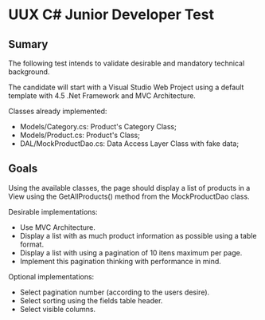 # UUX C# Junior Developer Test

## Sumary
The following test intends to validate desirable and mandatory technical background.

The candidate will start with a Visual Studio Web Project using a default template with 4.5 .Net Framework and MVC Architecture.

Classes already implemented: 
 - Models/Category.cs: Product's Category Class;
 - Models/Product.cs: Product's Class;
 - DAL/MockProductDao.cs: Data Access Layer Class with fake data;
 
 
## Goals

Using the available classes, the page should display a list of products in a View using the GetAllProducts() method from the MockProductDao class.

Desirable implementations:

- Use MVC Architecture.
- Display a list with as much product information as possible using a table format.
- Display a list with using a pagination of 10 itens maximum per page.
- Implement this pagination thinking with performance in mind.

Optional implementations:

- Select pagination number (according to the users desire).
- Select sorting using the fields table header.
- Select visible columns.
